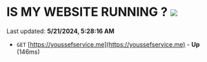 # IS MY WEBSITE RUNNING ? [![](https://img.shields.io/static/v1?label=Sponsor&message=%E2%9D%A4&logo=GitHub&color=%23fe8e86)](https://github.com/sponsors/<username>)

Last updated: **5/21/2024, 5:28:16 AM**

- `GET` [https://youssefservice.me](https://youssefservice.me) - **Up** (146ms)
